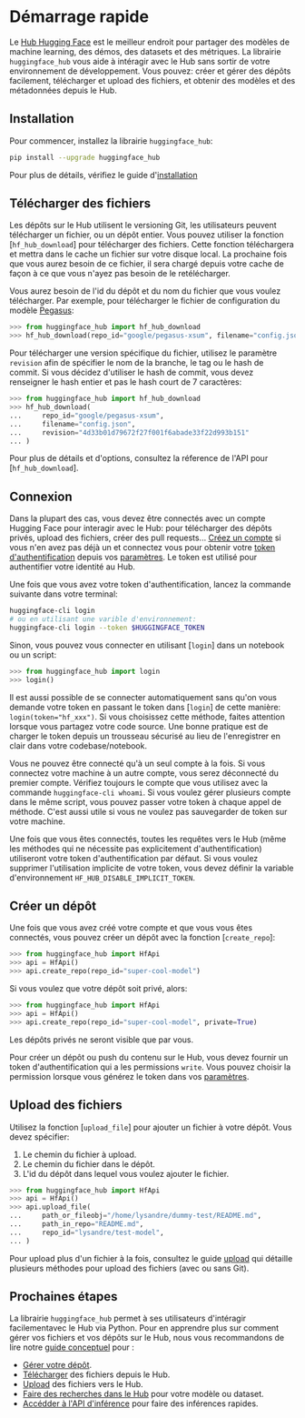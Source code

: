 <!--⚠️ Note that this file is in Markdown but contain specific syntax for our doc-builder (similar to MDX) that may not be
rendered properly in your Markdown viewer.
-->

# Démarrage rapide

Le [Hub Hugging Face](https://huggingface.co/) est le meilleur endroit pour partager des
modèles de machine learning, des démos, des datasets et des métriques. La librairie
`huggingface_hub` vous aide à intéragir avec le Hub sans sortir de votre environnement de
développement. Vous pouvez: créer et gérer des dépôts facilement, télécharger et upload des
fichiers, et obtenir des modèles et des métadonnées depuis le Hub.

## Installation

Pour commencer, installez la librairie `huggingface_hub`:

```bash
pip install --upgrade huggingface_hub
```

Pour plus de détails, vérifiez le guide d'[installation](installation)

## Télécharger des fichiers

Les dépôts sur le Hub utilisent le versioning Git, les utilisateurs peuvent
télécharger un fichier, ou un dépôt entier. Vous pouvez utiliser la fonction [`hf_hub_download`]
pour télécharger des fichiers. Cette fonction téléchargera et mettra dans le cache un fichier
sur votre disque local. La prochaine fois que vous aurez besoin de ce fichier, il sera chargé
depuis votre cache de façon à ce que vous n'ayez pas besoin de le retélécharger.

Vous aurez besoin de l'id du dépôt et du nom du fichier que vous voulez télécharger.
Par exemple, pour télécharger le fichier de configuration du
modèle [Pegasus](https://huggingface.co/google/pegasus-xsum):

```py
>>> from huggingface_hub import hf_hub_download
>>> hf_hub_download(repo_id="google/pegasus-xsum", filename="config.json")
```

Pour télécharger une version spécifique du fichier, utilisez le paramètre `revision` afin
de spécifier le nom de la branche, le tag ou le hash de commit. Si vous décidez d'utiliser
le hash de commit, vous devez renseigner le hash entier et pas le hash court de 7 caractères:

```py
>>> from huggingface_hub import hf_hub_download
>>> hf_hub_download(
...     repo_id="google/pegasus-xsum", 
...     filename="config.json", 
...     revision="4d33b01d79672f27f001f6abade33f22d993b151"
... )
```

Pour plus de détails et d'options, consultez la réference de l'API pour [`hf_hub_download`].

## Connexion

Dans la plupart des cas, vous devez être connectés avec un compte Hugging Face pour interagir
avec le Hub: pour télécharger des dépôts privés, upload des fichiers, créer des pull
requests...
[Créez un compte](https://huggingface.co/join) si vous n'en avez pas déjà un et connectez
vous pour obtenir votre [token d'authentification](https://huggingface.co/docs/hub/security-tokens)
depuis vos [paramètres](https://huggingface.co/settings/tokens). Le token
est utilisé pour authentifier votre identité au Hub.

Une fois que vous avez votre token d'authentification, lancez la commande suivante
dans votre terminal:

```bash
huggingface-cli login
# ou en utilisant une varible d'environnement:
huggingface-cli login --token $HUGGINGFACE_TOKEN
```

Sinon, vous pouvez vous connecter en utilisant [`login`] dans un notebook ou
un script:

```py
>>> from huggingface_hub import login
>>> login()
```

Il est aussi possible de se connecter automatiquement sans qu'on vous demande votre token en
passant le token dans [`login`] de cette manière: `login(token="hf_xxx")`. Si vous choisissez
cette méthode, faites attention lorsque vous partagez votre code source. Une bonne pratique est
de charger le token depuis un trousseau sécurisé au lieu de l'enregistrer en clair dans votre
codebase/notebook.

Vous ne pouvez être connecté qu'à un seul compte à la fois. Si vous connectez votre machine à un autre compte,
vous serez déconnecté du premier compte. Vérifiez toujours le compte que vous utilisez avec la commande
`huggingface-cli whoami`. Si vous voulez gérer plusieurs compte dans le même script, vous pouvez passer votre
token à chaque appel de méthode. C'est aussi utile si vous ne voulez pas sauvegarder de token sur votre machine.

<Tip warning={true}>

Une fois que vous êtes connectés, toutes les requêtes vers le Hub (même les méthodes qui ne nécessite pas explicitement
d'authentification) utiliseront votre token d'authentification par défaut. Si vous voulez supprimer l'utilisation implicite
de votre token, vous devez définir la variable d'environnement `HF_HUB_DISABLE_IMPLICIT_TOKEN`.

</Tip>

## Créer un dépôt

Une fois que vous avez créé votre compte et que vous vous êtes connectés,
vous pouvez créer un dépôt avec la fonction [`create_repo`]:

```py
>>> from huggingface_hub import HfApi
>>> api = HfApi()
>>> api.create_repo(repo_id="super-cool-model")
```

Si vous voulez que votre dépôt soit privé, alors:

```py
>>> from huggingface_hub import HfApi
>>> api = HfApi()
>>> api.create_repo(repo_id="super-cool-model", private=True)
```

Les dépôts privés ne seront visible que par vous.

<Tip>

Pour créer un dépôt ou push du contenu sur le Hub, vous devez fournir un token
d'authentification qui a les permissions `write`. Vous pouvez choisir la permission
lorsque vous générez le token dans vos [paramètres](https://huggingface.co/settings/tokens).

</Tip>

## Upload des fichiers

Utilisez la fonction [`upload_file`] pour ajouter un fichier à votre dépôt.
Vous devez spécifier:

1. Le chemin du fichier à upload.
2. Le chemin du fichier dans le dépôt.
3. L'id du dépôt dans lequel vous voulez ajouter le fichier.

```py
>>> from huggingface_hub import HfApi
>>> api = HfApi()
>>> api.upload_file(
...     path_or_fileobj="/home/lysandre/dummy-test/README.md",
...     path_in_repo="README.md",
...     repo_id="lysandre/test-model",
... )
```

Pour upload plus d'un fichier à la fois, consultez le guide [upload](./guides/upload)
qui détaille plusieurs méthodes pour upload des fichiers (avec ou sans Git).

## Prochaines étapes

La librairie `huggingface_hub` permet à ses utilisateurs d'intéragir facilementavec le Hub via
Python. Pour en apprendre plus sur comment gérer vos fichiers
et vos dépôts sur le Hub, nous vous recommandons de lire notre [guide conceptuel](./guides/overview)
pour :

- [Gérer votre dépôt](./guides/repository).
- [Télécharger](./guides/download) des fichiers depuis le Hub.
- [Upload](./guides/upload) des fichiers vers le Hub.
- [Faire des recherches dans le Hub](./guides/search) pour votre modèle ou dataset.
- [Accédder à l'API d'inférence](./guides/inference) pour faire des inférences rapides.